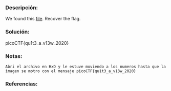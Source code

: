 ### Descripción: 
We found this [file](https://mercury.picoctf.net/static/01be2b38ba97802285a451b94505ea75/tunn3l_v1s10n). Recover the flag.
### Solución:

picoCTF{qu1t3_a_v13w_2020}
### Notas:
```shell
Abri el archivo en HxD y le estuve moviendo a los numeros hasta que la imagen se motro con el mensaje picoCTF{qu1t3_a_v13w_2020}
```
### Referencias: